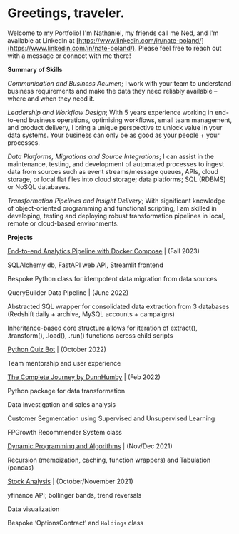 # Greetings, traveler. 

Welcome to my Portfolio! I'm Nathaniel, my friends call me Ned, and I'm available at LinkedIn at [https://www.linkedin.com/in/nate-poland/](https://www.linkedin.com/in/nate-poland/). Please feel free to reach out with a message or connect with me there! 

**Summary of Skills**

*Communication and Business Acumen*; I work with your team to understand business requirements and make the data they need reliably available – where and when they need it. 

*Leadership and Workflow Design*; With 5 years experience working in end-to-end business operations, optimising workflows, small team management, and product delivery, I bring a unique perspective to unlock value in your data systems. Your business can only be as good as your people + your processes.

*Data Platforms, Migrations and Source Integrations*; I can assist in the maintenance, testing, and development of automated processes to ingest data from sources such as event streams/message queues, APIs, cloud storage, or local flat files into cloud storage; data platforms; SQL (RDBMS) or NoSQL databases. 
 
*Transformation Pipelines and Insight Delivery*; With significant knowledge of object-oriented programming and functional scripting, I am skilled in developing, testing and deploying robust transformation pipelines in local, remote or cloud-based environments. 

**Projects**

[End-to-end Analytics Pipeline with Docker Compose](https://github.com/np1919/DunnHumby) | (Fall 2023) 

SQLAlchemy db, FastAPI web API, Streamlit frontend

Bespoke Python class for idempotent data migration from data sources

QueryBuilder Data Pipeline | (June 2022)

Abstracted SQL wrapper for consolidated data extraction from 3 databases (Redshift daily + archive, MySQL accounts + campaigns)

Inheritance-based core structure allows for iteration of extract(), .transform(), .load(), .run() functions across child scripts

[Python Quiz Bot](https://github.com/np1919/Python-Quiz) | (October 2022)

Team mentorship and user experience

[The Complete Journey by DunnHumby](https://github.com/np1919/DTCJ) | (Feb 2022)

Python package for data transformation 

Data investigation and sales analysis

Customer Segmentation using Supervised and Unsupervised Learning

FPGrowth Recommender System class

[Dynamic Programming and Algorithms](https://github.com/np1919/Algorithms) | (Nov/Dec 2021)

Recursion (memoization, caching, function wrappers) and Tabulation (pandas)

[Stock Analysis](https://github.com/np1919/Stocks) | (October/November 2021)

yfinance API; bollinger bands, trend reversals

Data visualization

Bespoke ‘OptionsContract’ and `Holdings` class



